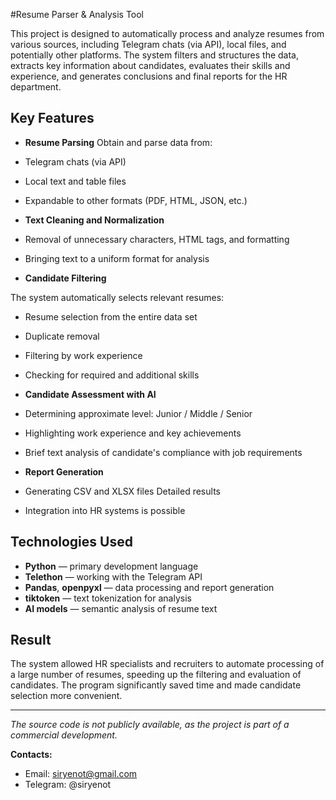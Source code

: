 #Resume Parser & Analysis Tool

This project is designed to automatically process and analyze resumes from various sources, including Telegram chats (via API), local files, and potentially other platforms. The system filters and structures the data, extracts key information about candidates, evaluates their skills and experience, and generates conclusions and final reports for the HR department.

## Key Features

- **Resume Parsing**
Obtain and parse data from:
- Telegram chats (via API)
- Local text and table files
- Expandable to other formats (PDF, HTML, JSON, etc.)

- **Text Cleaning and Normalization**
- Removal of unnecessary characters, HTML tags, and formatting
- Bringing text to a uniform format for analysis

- **Candidate Filtering**

The system automatically selects relevant resumes:
- Resume selection from the entire data set
- Duplicate removal
- Filtering by work experience
- Checking for required and additional skills

- **Candidate Assessment with AI**
- Determining approximate level: Junior / Middle / Senior
- Highlighting work experience and key achievements
- Brief text analysis of candidate's compliance with job requirements

- **Report Generation**
- Generating CSV and XLSX files Detailed results
- Integration into HR systems is possible

## Technologies Used
- **Python** — primary development language
- **Telethon** — working with the Telegram API
- **Pandas**, **openpyxl** — data processing and report generation
- **tiktoken** — text tokenization for analysis
- **AI models** — semantic analysis of resume text

## Result
The system allowed HR specialists and recruiters to automate processing of a large number of resumes, speeding up the filtering and evaluation of candidates. The program significantly saved time and made candidate selection more convenient.

---

*The source code is not publicly available, as the project is part of a commercial development.*

**Contacts:**
- Email: siryenot@gmail.com
- Telegram: @siryenot
